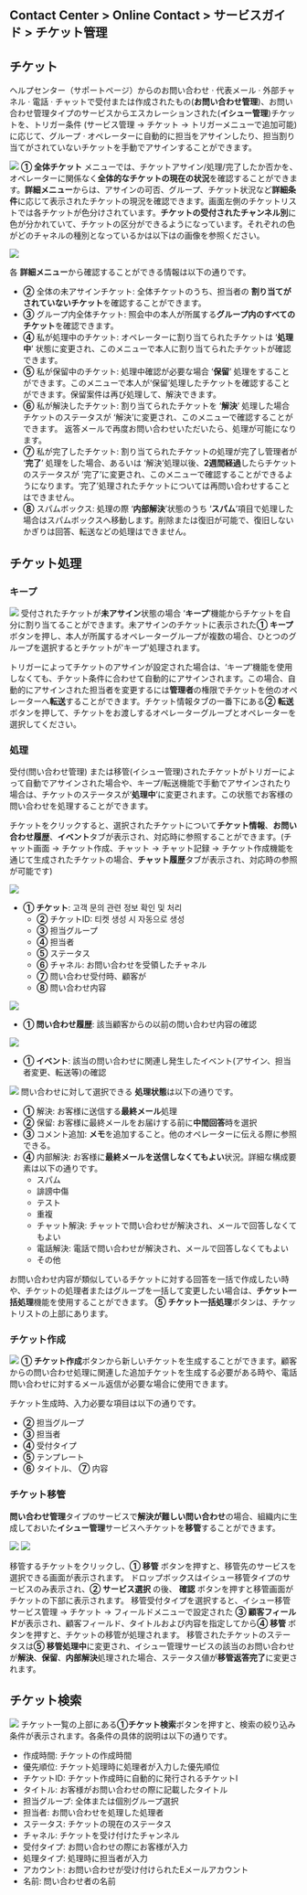 ## Contact Center > Online Contact > サービスガイド > チケット管理

## チケット
ヘルプセンター（サポートページ）からのお問い合わせ · 代表メール · 外部チャネル · 電話 · チャットで受付または作成されたもの(**お問い合わせ管理**)、お問い合わせ管理タイプのサービスからエスカレーションされた(**イシュー管理**)チケットを、トリガー条件 (サービス管理 → チケット → トリガーメニューで追加可能)に応じて、グループ · オペレーターに自動的に担当をアサインしたり、担当割り当てがされていないチケットを手動でアサインすることができます。

![](http://static.toastoven.net/prod_contact_center/ja/4.1.1-(1)_ja.png)
**① 全体チケット** メニューでは、チケットアサイン/処理/完了したか否かを、オペレーターに関係なく**全体的なチケットの現在の状況**を確認することができます。**詳細メニュー**からは、アサインの可否、グループ、チケット状況など**詳細条件**に応じて表示されたチケットの現況を確認できます。画面左側のチケットリストでは各チケットが色分けされています。**チケットの受付されたチャンネル別**に色が分かれていて、チケットの区分ができるようになっています。それぞれの色がどのチャネルの種別となっているかは以下はの画像を参照ください。

![](http://static.toastoven.net/prod_contact_center/ja/4.1.1-(1)a_ja.png)
 
各 **詳細メニュー**から確認することができる情報は以下の通りです。
-	**②** 全体の未アサインチケット: 全体チケットのうち、担当者の **割り当てがされていないチケット**を確認することができます。
-	**③** グループ内全体チケット: 照会中の本人が所属する**グループ内のすべてのチケット**を確認できます。
-	**④** 私が処理中のチケット: オペレーターに割り当てられたチケットは ‘**処理中**’ 状態に変更され、このメニューで本人に割り当てられたチケットが確認できます。
-	**⑤** 私が保留中のチケット: 処理中確認が必要な場合 ‘**保留**’ 処理をすることができます。このメニューで本人が‘保留’処理したチケットを確認することができます。保留案件は再び処理して、解決できます。
-	**⑥** 私が解決したチケット: 割り当てられたチケットを ‘**解決**’ 処理した場合チケットのステータスが ‘解決’に変更され、このメニューで確認することができます。 返答メールで再度お問い合わせいただいたら、処理が可能になります。
-	**⑦** 私が完了したチケット: 割り当てられたチケットの処理が完了し管理者が ‘**完了**’ 処理をした場合、あるいは ‘解決’処理以後、**2週間経過**したらチケットのステータスが ‘完了’に変更され、このメニューで確認することができるようになります。‘完了’処理されたチケットについては再問い合わせすることはできません。
-	**⑧** スパムボックス: 処理の際 ‘**内部解決**’状態のうち ‘**スパム**’項目で処理した場合はスパムボックスへ移動します。削除または復旧が可能で、復旧しないかぎりは回答、転送などの処理はできません。

## チケット処理
### キープ
![](http://static.toastoven.net/prod_contact_center/ja/4.1.2-(1)_ja.png)
受付されたチケットが**未アサイン**状態の場合 ‘**キープ**’機能からチケットを自分に割り当てることができます。未アサインのチケットに表示された**① キープ**ボタンを押し、本人が所属するオペレーターグループが複数の場合、ひとつのグループを選択するとチケットが'キープ'処理されます。

トリガーによってチケットのアサインが設定された場合は、‘キープ’機能を使用しなくても、チケット条件に合わせて自動的にアサインされます。この場合、自動的にアサインされた担当者を変更するには**管理者**の権限でチケットを他のオペレーターへ**転送**することができます。チケット情報タブの一番下にある**② 転送**ボタンを押して、チケットをお渡しするオペレーターグループとオペレーターを選択してください。


### 処理
受付(問い合わせ管理) または移管(イシュー管理)されたチケットがトリガーによって自動でアサインされた場合や、キープ/転送機能で手動でアサインされたり場合は、チケットのステータスが‘**処理中**’に変更されます。この状態でお客様の問い合わせを処理することができます。

チケットをクリックすると、選択されたチケットについて**チケット情報**、**お問い合わせ履歴**、**イベント**タブが表示され、対応時に参照することができます。(チャット画面 → チケット作成、チャット → チャット記録 → チケット作成機能を通じて生成されたチケットの場合、**チャット履歴**タブが表示され、対応時の参照が可能です)

![](http://static.toastoven.net/prod_contact_center/ja/4.1.2-(2)_ja.png)
-	**① チケット**: 고객 문의 관련 정보 확인 및 처리 
    - **②** チケットID: 티켓 생성 시 자동으로 생성
    - **③** 担当グループ
    - **④** 担当者
    - **⑤** ステータス
    - **⑥** チャネル: お問い合わせを受領したチャネル
    - **⑦** 問い合わせ受付時、顧客が
    - **⑧** 問い合わせ内容

![](http://static.toastoven.net/prod_contact_center/ja/4.1.2-(3)_ja.png)
-	**① 問い合わせ履歴**: 該当顧客からの以前の問い合わせ内容の確認

![](http://static.toastoven.net/prod_contact_center/ja/4.1.2-(4)_ja.png)
-	**① イベント**: 該当の問い合わせに関連し発生したイベント(アサイン、担当者変更、転送等)の確認

![](http://static.toastoven.net/prod_contact_center/ja/4.1.2-(5)_ja.png)
問い合わせに対して選択できる **処理状態**は以下の通りです。
- **①** 解決: お客様に送信する**最終メール**処理
- **②** 保留: お客様に最終メールをお届けする前に**中間回答**時を選択
- **③** コメント追加: **メモ**を追加すること。他のオペレーターに伝える際に参照できる。
- **④** 内部解決: お客様に**最終メールを送信しなくてもよい**状況。詳細な構成要素は以下の通りです。
    - スパム
    - 誹謗中傷
    - テスト
    - 重複
    - チャット解決: チャットで問い合わせが解決され、メールで回答しなくてもよい
    - 電話解決: 電話で問い合わせが解決され、メールで回答しなくてもよい
    - その他
  
お問い合わせ内容が類似しているチケットに対する回答を一括で作成したい時や、チケットの処理者またはグループを一括して変更したい場合は、**チケット一括処理**機能を使用することができます。 **⑤ チケット一括処理**ボタンは、チケットリストの上部にあります。


### チケット作成
![](http://static.toastoven.net/prod_contact_center/ja/4.1.2-(6)_ja.png)
**① チケット作成**ボタンから新しいチケットを生成することができます。顧客からの問い合わせ処理に関連した追加チケットを生成する必要がある時や、電話問い合わせに対するメール返信が必要な場合に使用できます。

チケット生成時、入力必要な項目は以下の通りです。
-	**②** 担当グループ
-	**③** 担当者
-	**④** 受付タイプ
-	**⑤** テンプレート
-	**⑥** タイトル、 **⑦** 内容


### チケット移管
**問い合わせ管理**タイプのサービスで**解決が難しい問い合わせ**の場合、組織内に生成しておいた**イシュー管理**サービスへチケットを**移管**することができます。

![](http://static.toastoven.net/prod_contact_center/ja/4.1.2-(7)_ja.png)
![](http://static.toastoven.net/prod_contact_center/ja/4.1.2-(8)_ja.png)

移管するチケットをクリックし、**① 移管** ボタンを押すと、移管先のサービスを選択できる画面が表示されます。
ドロップボックスはイシュー移管タイプのサービスのみ表示され、**② サービス選択** の後、 **確認** ボタンを押すと移管画面がチケットの下部に表示されます。
移管受付タイプを選択すると、イシュー移管サービス管理 → チケット → フィールドメニューで設定された **③ 顧客フィールド**が表示され、顧客フィールド、タイトルおよび内容を指定してから**④ 移管** ボタンを押すと、チケットの移管が処理されます。 
移管されたチケットのステータスは**⑤ 移管処理中**に変更され、イシュー管理サービスの該当のお問い合わせが**解決**、**保留**、**内部解決**処理された場合、ステータス値が**移管返答完了**に変更されます。

## チケット検索
![](http://static.toastoven.net/prod_contact_center/ja/4.1.3-(1)_ja.png)
チケット一覧の上部にある**①チケット検索**ボタンを押すと、検索の絞り込み条件が表示されます。各条件の具体的説明は以下の通りです。
-	作成時間: チケットの作成時間
-	優先順位: チケット処理時に処理者が入力した優先順位
-	チケットID: チケット作成時に自動的に発行されるチケットI
-	タイトル: お客様がお問い合わせの際に記載したタイトル
-	担当グループ: 全体または個別グループ選択
-	担当者: お問い合わせを処理した処理者
-	ステータス: チケットの現在のステータス
-	チャネル: チケットを受け付けたチャンネル
-	受付タイプ: お問い合わせの際にお客様が入力
-	処理タイプ: 処理時に担当者が入力
-	アカウント: お問い合わせが受け付けられたEメールアカウント
-	名前: 問い合わせ者の名前
